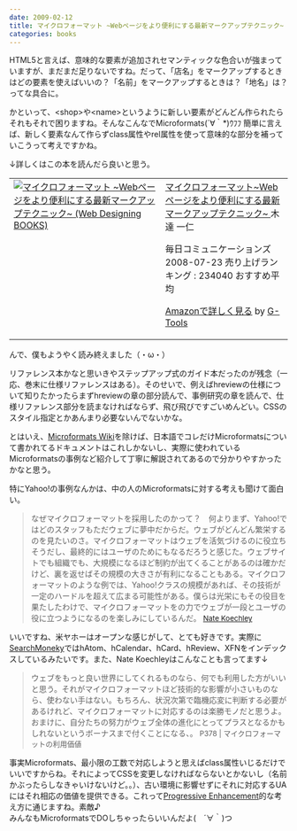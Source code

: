 ```yaml
---
date: 2009-02-12
title: マイクロフォーマット ~Webページをより便利にする最新マークアップテクニック~
categories: books
---
```


HTML5と言えば、意味的な要素が追加されセマンティックな色合いが強まっていますが、まだまだ足りないですね。だって、「店名」をマークアップするときはどの要素を使えばいいの？「名前」をマークアップするときは？「地名」は？ってな具合に。

かといって、&lt;shop&gt;や&lt;name&gt;というように新しい要素がどんどん作られたらそれもそれで困りますね。そんなこんなでMicroformats(´∀｀*)ｳﾌﾌ 簡単に言えば、新しく要素なんて作らずclass属性やrel属性を使って意味的な部分を補っていこうって考えですかね。

↓詳しくはこの本を読んだら良いと思う。
<table border="0" cellpadding="5">
<tbody>
<tr>
<td valign="top"><a href="http://www.amazon.co.jp/exec/obidos/ASIN/4839925445/warikiru-22/ref=nosim/" target="_blank"><img class="fig" src="http://ecx.images-amazon.com/images/I/41vZZo0080L._SL160_.jpg" border="0" alt="マイクロフォーマット ~Webページをより便利にする最新マークアップテクニック~ (Web Designing BOOKS)" /></a></td>
<td valign="top"><span><a href="http://www.amazon.co.jp/%E3%83%9E%E3%82%A4%E3%82%AF%E3%83%AD%E3%83%95%E3%82%A9%E3%83%BC%E3%83%9E%E3%83%83%E3%83%88-%7EWeb%E3%83%9A%E3%83%BC%E3%82%B8%E3%82%92%E3%82%88%E3%82%8A%E4%BE%BF%E5%88%A9%E3%81%AB%E3%81%99%E3%82%8B%E6%9C%80%E6%96%B0%E3%83%9E%E3%83%BC%E3%82%AF%E3%82%A2%E3%83%83%E3%83%97%E3%83%86%E3%82%AF%E3%83%8B%E3%83%83%E3%82%AF%7E-Web-Designing-BOOKS/dp/4839925445%3FSubscriptionId%3D15SMZCTB9V8NGR2TW082%26tag%3Dwarikiru-22%26linkCode%3Dxm2%26camp%3D2025%26creative%3D165953%26creativeASIN%3D4839925445" target="_blank">マイクロフォーマット~Webページをより便利にする最新マークアップテクニック~ </a>
木達 一仁 </span>

<span>毎日コミュニケーションズ  2008-07-23
売り上げランキング : 234040
おすすめ平均  <img src="http://g-images.amazon.com/images/G/01/detail/stars-3-0.gif" alt="" /></span>

<span><a href="http://www.amazon.co.jp/%E3%83%9E%E3%82%A4%E3%82%AF%E3%83%AD%E3%83%95%E3%82%A9%E3%83%BC%E3%83%9E%E3%83%83%E3%83%88-%7EWeb%E3%83%9A%E3%83%BC%E3%82%B8%E3%82%92%E3%82%88%E3%82%8A%E4%BE%BF%E5%88%A9%E3%81%AB%E3%81%99%E3%82%8B%E6%9C%80%E6%96%B0%E3%83%9E%E3%83%BC%E3%82%AF%E3%82%A2%E3%83%83%E3%83%97%E3%83%86%E3%82%AF%E3%83%8B%E3%83%83%E3%82%AF%7E-Web-Designing-BOOKS/dp/4839925445%3FSubscriptionId%3D15SMZCTB9V8NGR2TW082%26tag%3Dwarikiru-22%26linkCode%3Dxm2%26camp%3D2025%26creative%3D165953%26creativeASIN%3D4839925445" target="_blank">Amazonで詳しく見る</a></span> <span>by <a href="http://www.goodpic.com/mt/aws/index.html">G-Tools</a></span></td>
</tr>
</tbody>
</table>
んで、僕もようやく読み終えました（・ω・）
<div>

リファレンス本かなと思いきやステップアップ式のガイド本だったのが残念（一応、巻末に仕様リファレンスはある）。そのせいで、例えばhreviewの仕様について知りたかったらまずhreviewの章の部分読んで、事例研究の章を読んで、仕様リファレンス部分を読まなければならず、飛び飛びですごいめんどい。CSSのスタイル指定とかあんまり必要ないんでないかな。

とはいえ、<a href="http://microformats.org/wiki/ja">Microformats Wiki</a>を除けば、日本語でコレだけMicroformatsについて書かれてるドキュメントはこれしかないし、実際に使われているMicroformatsの事例など紹介して丁寧に解説されてあるので分かりやすかったかなと思う。

特にYahoo!の事例なんかは、中の人のMicroformatsに対する考えも聞けて面白い。
<blockquote>なぜマイクロフォーマットを採用したのかって？　何よりまず、Yahoo!ではどのスタッフもただウェブに夢中だからだ。ウェブがどんどん繁栄するのを見たいのさ。マイクロフォーマットはウェブを活気づけるのに役立ちそうだし、最終的にはユーザのためにもなるだろうと感じた。ウェブサイトでも組織でも、大規模になるほど制約が出てくることがあるのは確かだけど、裏を返せばその規模の大きさが有利になることもある。マイクロフォーマットのような例では、Yahoo!クラスの規模があれば、その技術が一定のハードルを超えて広まる可能性がある。僕らは光栄にもその役目を果たしたわけで、マイクロフォーマットをの力でウェブが一段とユーザの役に立つようになるのを楽しみにしているんだ。
<span class="Apple-style-span" style="font-size: small;"><a href="http://nate.koechley.com/blog/about/">Nate Koechley</a></span></blockquote>
<div>

いいですね、米ヤホーはオープンな感じがして、とても好きです。実際に<a href="http://developer.yahoo.com/searchmonkey/">SearchMoneky</a>ではhAtom、hCalendar、hCard、hReview、XFNをインデックスしているみたいです。また、Nate Koechleyはこんなことも言ってます↓
<blockquote>ウェブをもっと良い世界にしてくれるものなら、何でも利用した方がいいと思う。それがマイクロフォーマットほど技術的な影響が小さいものなら、使わない手はない。もちろん、状況次第で臨機応変に判断する必要があるけれど、マイクロフォーマットに対応するのは楽勝モノだと思うよ。おまけに、自分たちの努力がウェブ全体の進化にとってプラスとなるかもしれないというボーナスまで付くことになる、。<span class="Apple-style-span" style="font-size: small;">
P378 | マイクロフォーマットの利用価値</span></blockquote>
事実Microformats、最小限の工数で対応しようと思えばclass属性いじるだけでいいですからね。それによってCSSを変更しなければならないとかないし（名前かぶったらしなきゃいけないけど。。）、古い環境に影響せずにそれに対応するUAにはそれ相応の価値を提供できる。これって<a href="http://warikiru.blogspot.com/2008/12/understanding-progressive-enhancement.html">Progressive Enhancement</a>的な考え方に通じますね。素敵♪

</div>
<div>みんなもMicroformatsでDOしちゃったらいいんだよ(　´∀｀)つ</div>
</div>
